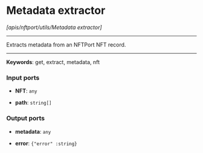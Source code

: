 # Metadata extractor

_[apis/nftport/utils/Metadata extractor]_

---

Extracts metadata from an NFTPort NFT record.<br>

---

__Keywords__: get, extract, metadata, nft

### Input ports

* __NFT__: ` any `


* __path__: ` string[] `

### Output ports

* __metadata__: ` any `


* __error__: ` {"error" :string} `

